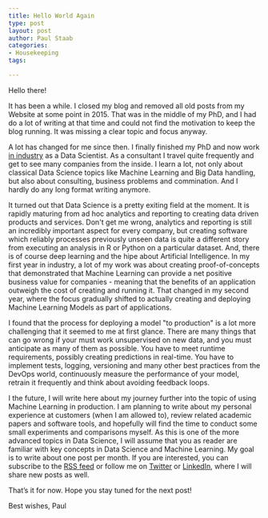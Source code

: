 ```yaml
---
title: Hello World Again
type: post
layout: post
author: Paul Staab
categories:     
- Housekeeping
tags:

---
```


Hello there!

It has been a while. I closed my blog and removed all old posts from my
Website at some point in 2015. That was in the middle of my PhD,
and I had do a lot of writing at that time and could not find the motivation to
keep the blog running. It was missing a clear topic and focus anyway.

A lot has changed for me since then. I finally finished my PhD and now
work [in industry](https://www.mvise.de/) as a Data Scientist. As a consultant
I travel quite frequently and get to see many companies from the inside. I
learn a lot, not only about classical Data Science topics like Machine Learning
and Big Data handling, but also about consulting, business problems and
commination. And I hardly do any long format writing anymore.

It turned out that Data Science is a pretty exiting field at the moment. It is rapidly
maturing from ad hoc analytics and reporting to creating data driven products
and services. Don't get me wrong, analytics and reporting is still an incredibly
important aspect for every company, but creating software which reliably processes
previously unseen data is quite a different story from executing an analysis in R or Python
on a particular dataset. And, there is of course deep learning and the hipe about
Artificial Intelligence. In my first year in industry, a lot of my work was about
creating proof-of-concepts that demonstrated that Machine Learning can provide
a net positive business value for companies - meaning that the benefits of an
application outweigh the cost of creating and running it. That changed in my
second year, where the focus gradually shifted to actually creating and deploying
Machine Learning Models as part of applications.

I found that the process for deploying a model "to production" is a lot more
challenging that it seemed to me at first glance. There are many things
that can go wrong if your must work unsupervised on new data, and you must
anticipate as many of them as possible. You have to meet runtime requirements,
possibly creating predictions in real-time. You have to
implement tests, logging, versioning and many other best practices from the DevOps
world, continuously measure the performance of your model, retrain it frequently
and think about avoiding feedback loops.

I the future, I will write here about my journey further into the topic of using
Machine Learning in production. I am planning to write about my personal experience
at customers (when I am allowed to), review related academic papers and software tools, and
hopefully will find the time to conduct some small experiments and comparisons
myself. As this is one of the more advanced topics in Data Science, I will assume
that you as reader are familiar with key concepts in Data Science and Machine Learning.
My goal is to write about one post per month. If you are interested, you can
subscribe to the [RSS feed](https://paulstaab.de/feed.xml) or follow me on
[Twitter](https://twitter.com/paulstaab) or
[LinkedIn](https://de.linkedin.com/in/paulstaab), where I will share new posts as well.

That’s it for now. Hope you stay tuned for the next post!

Best wishes,
Paul
